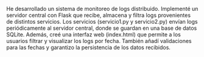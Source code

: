 He desarrollado un sistema de monitoreo de logs distribuido. Implementé un servidor central con Flask que recibe, almacena y filtra logs provenientes de distintos servicios. 
Los servicios (servicio1.py y servicio2.py) envían logs periódicamente al servidor central, donde se guardan en una base de datos SQLite. Además, creé una interfaz web (index.html) que permite a los usuarios 
filtrar y visualizar los logs por fecha. También añadí validaciones para las fechas y garantizo la persistencia de los datos recibidos.
